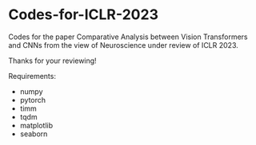 # Codes-for-ICLR-2023

Codes for the paper Comparative Analysis between Vision Transformers and CNNs from the view of Neuroscience under review of ICLR 2023.

Thanks for your reviewing!

Requirements:
- numpy
- pytorch
- timm
- tqdm
- matplotlib
- seaborn
